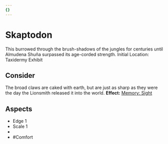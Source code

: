 ```yaml
---
{}
---
```

# Skaptodon
This burrowed through the brush-shadows of the jungles for centuries until Almudena Shuña surpassed its age-corded strength.
Initial Location: Taxidermy Exhibit
## Consider
The broad claws are caked with earth, but are just as sharp as they were the day the Lionsmith released it into the world.
**Effect:** [Memory: Sight](https://uadaf.theevilroot.xyz/rowenarium/elements/mem.sight)
## Aspects
- Edge 1
- Scale 1
- 
- #Comfort